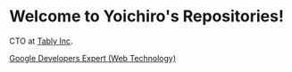# Welcome to Yoichiro's Repositories!

CTO at [Tably Inc](https://tably.rocks).

[Google Developers Expert (Web Technology)](https://developers.google.com/community/experts/directory/profile/profile-yoichiro-tanaka)
